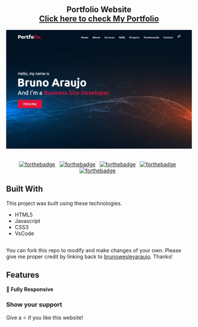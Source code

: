 <h2 align="center">
  Portfolio Website<br/>
  <a href="https://brunowesleyaraujo.github.io/Portifolio/" target="_blank">Click here to check My Portfolio</a>
</h2>
<div align="center">
  <img alt="Demo" src="images/readme.png" />
</div>

<br/>

<div align="center">

[![forthebadge](https://forthebadge.com/images/badges/built-with-love.svg)](https://forthebadge.com) &nbsp;
[![forthebadge](https://forthebadge.com/images/badges/uses-html.svg)](https://forthebadge.com) &nbsp;
[![forthebadge](https://forthebadge.com/images/badges/uses-css.svg)](https://forthebadge.com) &nbsp;
[![forthebadge](https://forthebadge.com/images/badges/made-with-javascript.svg)](https://forthebadge.com) &nbsp;
[![forthebadge](https://forthebadge.com/images/badges/open-source.svg)](https://forthebadge.com) &nbsp;

</div>

## Built With

This project was built using these technologies.

- HTML5
- Javascript
- CSS3
- VsCode

## 

You can fork this repo to modify and make changes of your own. Please give me proper credit by linking back to [brunowesleyaraujo](https://brunowesleyaraujo.github.io/Portifolio/). Thanks!

## Features

**📱 Fully Responsive**

### Show your support

Give a ⭐ if you like this website!
